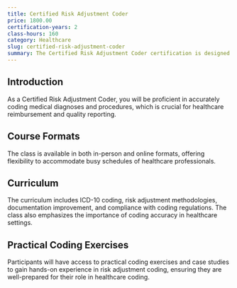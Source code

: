 ```yaml
---
title: Certified Risk Adjustment Coder
price: 1800.00
certification-years: 2
class-hours: 160
category: Healthcare
slug: certified-risk-adjustment-coder
summary: The Certified Risk Adjustment Coder certification is designed for healthcare professionals seeking expertise in medical coding and risk adjustment. This comprehensive class covers ICD-10 coding, risk adjustment methodologies, and documentation improvement. It equips candidates with the skills needed to ensure accurate and compliant coding for healthcare reimbursement purposes.
---
```


## Introduction

As a Certified Risk Adjustment Coder, you will be proficient in accurately coding medical diagnoses and procedures, which is crucial for healthcare reimbursement and quality reporting.

## Course Formats

The class is available in both in-person and online formats, offering flexibility to accommodate busy schedules of healthcare professionals.

## Curriculum

The curriculum includes ICD-10 coding, risk adjustment methodologies, documentation improvement, and compliance with coding regulations. The class also emphasizes the importance of coding accuracy in healthcare settings.

## Practical Coding Exercises

Participants will have access to practical coding exercises and case studies to gain hands-on experience in risk adjustment coding, ensuring they are well-prepared for their role in healthcare coding.

